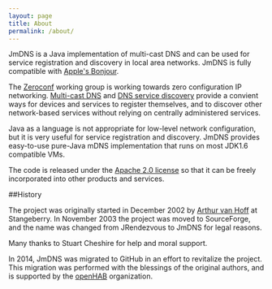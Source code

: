 ```yaml
---
layout: page
title: About
permalink: /about/
---
```


JmDNS is a Java implementation of multi-cast DNS and can be used for service registration and discovery in local area networks. JmDNS is fully compatible with [Apple's Bonjour][bonjour].

The [Zeroconf][zeroconf] working group is working towards zero configuration IP networking. [Multi-cast DNS][mdns] and [DNS service discovery][dns_sd] provide a convient ways for devices and services to register themselves, and to discover other network-based services without relying on centrally administered services.

Java as a language is not appropriate for low-level network configuration, but it is very useful for service registration and discovery. JmDNS provides easy-to-use pure-Java mDNS implementation that runs on most JDK1.6 compatible VMs.

The code is released under the [Apache 2.0 license][apache_20] so that it can be freely incorporated into other products and services.

 [bonjour]: https://developer.apple.com/bonjour/index.html
 [zeroconf]: http://www.zeroconf.org/
 [mdns]: http://www.multicastdns.org/
 [dns_sd]: http://www.dns-sd.org/
 [apache_20]: http://www.apache.org/licenses/LICENSE-2.0.html

##History

The project was originally started in December 2002 by [Arthur van Hoff][arthur_email] at Stangeberry. In November 2003 the project was moved to SourceForge, and the name was changed from JRendezvous to JmDNS for legal reasons.

Many thanks to Stuart Cheshire for help and moral support.

In 2014, JmDNS was migrated to GitHub in an effort to revitalize the project. This migration was performed with the blessings of the original authors, and is supported by the [openHAB][openHAB] organization.

 [arthur_email]: mailto:javanator@users.sourceforge.net
 [openHAB]: http://www.openhab.org/
